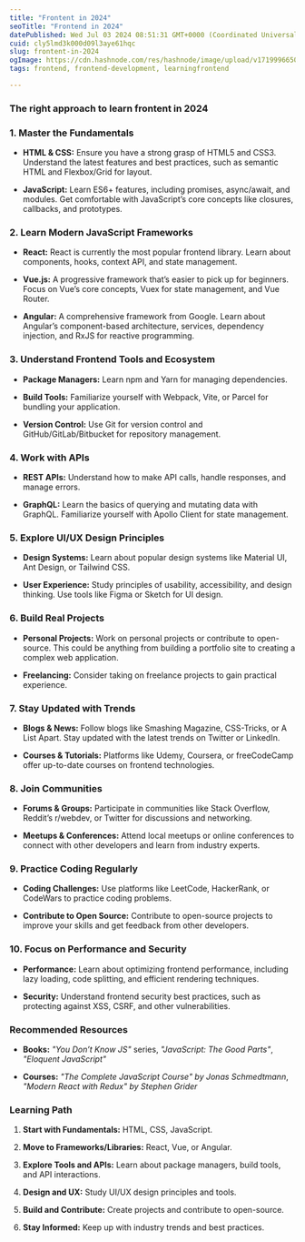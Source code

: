 ```yaml
---
title: "Frontent in 2024"
seoTitle: "Frontend in 2024"
datePublished: Wed Jul 03 2024 08:51:31 GMT+0000 (Coordinated Universal Time)
cuid: cly5lmd3k000d09l3aye61hqc
slug: frontent-in-2024
ogImage: https://cdn.hashnode.com/res/hashnode/image/upload/v1719996650083/fbcb613b-9d76-4ab9-8240-381b70d147af.jpeg
tags: frontend, frontend-development, learningfrontend

---
```


### The right approach to learn frontent in 2024

### 1\. **Master the Fundamentals**

* **HTML & CSS:** Ensure you have a strong grasp of HTML5 and CSS3. Understand the latest features and best practices, such as semantic HTML and Flexbox/Grid for layout.
    
* **JavaScript:** Learn ES6+ features, including promises, async/await, and modules. Get comfortable with JavaScript’s core concepts like closures, callbacks, and prototypes.
    

### 2\. **Learn Modern JavaScript Frameworks**

* **React:** React is currently the most popular frontend library. Learn about components, hooks, context API, and state management.
    
* **Vue.js:** A progressive framework that’s easier to pick up for beginners. Focus on Vue’s core concepts, Vuex for state management, and Vue Router.
    
* **Angular:** A comprehensive framework from Google. Learn about Angular’s component-based architecture, services, dependency injection, and RxJS for reactive programming.
    

### 3\. **Understand Frontend Tools and Ecosystem**

* **Package Managers:** Learn npm and Yarn for managing dependencies.
    
* **Build Tools:** Familiarize yourself with Webpack, Vite, or Parcel for bundling your application.
    
* **Version Control:** Use Git for version control and GitHub/GitLab/Bitbucket for repository management.
    

### 4\. **Work with APIs**

* **REST APIs:** Understand how to make API calls, handle responses, and manage errors.
    
* **GraphQL:** Learn the basics of querying and mutating data with GraphQL. Familiarize yourself with Apollo Client for state management.
    

### 5\. **Explore UI/UX Design Principles**

* **Design Systems:** Learn about popular design systems like Material UI, Ant Design, or Tailwind CSS.
    
* **User Experience:** Study principles of usability, accessibility, and design thinking. Use tools like Figma or Sketch for UI design.
    

### 6\. **Build Real Projects**

* **Personal Projects:** Work on personal projects or contribute to open-source. This could be anything from building a portfolio site to creating a complex web application.
    
* **Freelancing:** Consider taking on freelance projects to gain practical experience.
    

### 7\. **Stay Updated with Trends**

* **Blogs & News:** Follow blogs like Smashing Magazine, CSS-Tricks, or A List Apart. Stay updated with the latest trends on Twitter or LinkedIn.
    
* **Courses & Tutorials:** Platforms like Udemy, Coursera, or freeCodeCamp offer up-to-date courses on frontend technologies.
    

### 8\. **Join Communities**

* **Forums & Groups:** Participate in communities like Stack Overflow, Reddit’s r/webdev, or Twitter for discussions and networking.
    
* **Meetups & Conferences:** Attend local meetups or online conferences to connect with other developers and learn from industry experts.
    

### 9\. **Practice Coding Regularly**

* **Coding Challenges:** Use platforms like LeetCode, HackerRank, or CodeWars to practice coding problems.
    
* **Contribute to Open Source:** Contribute to open-source projects to improve your skills and get feedback from other developers.
    

### 10\. **Focus on Performance and Security**

* **Performance:** Learn about optimizing frontend performance, including lazy loading, code splitting, and efficient rendering techniques.
    
* **Security:** Understand frontend security best practices, such as protecting against XSS, CSRF, and other vulnerabilities.
    

### Recommended Resources

* **Books:** *"You Don’t Know JS"* series, *"JavaScript: The Good Parts"*, *"Eloquent JavaScript"*
    
* **Courses:** *"The Complete JavaScript Course" by Jonas Schmedtmann*, *"Modern React with Redux" by Stephen Grider*
    

### Learning Path

1. **Start with Fundamentals:** HTML, CSS, JavaScript.
    
2. **Move to Frameworks/Libraries:** React, Vue, or Angular.
    
3. **Explore Tools and APIs:** Learn about package managers, build tools, and API interactions.
    
4. **Design and UX:** Study UI/UX design principles and tools.
    
5. **Build and Contribute:** Create projects and contribute to open-source.
    
6. **Stay Informed:** Keep up with industry trends and best practices.